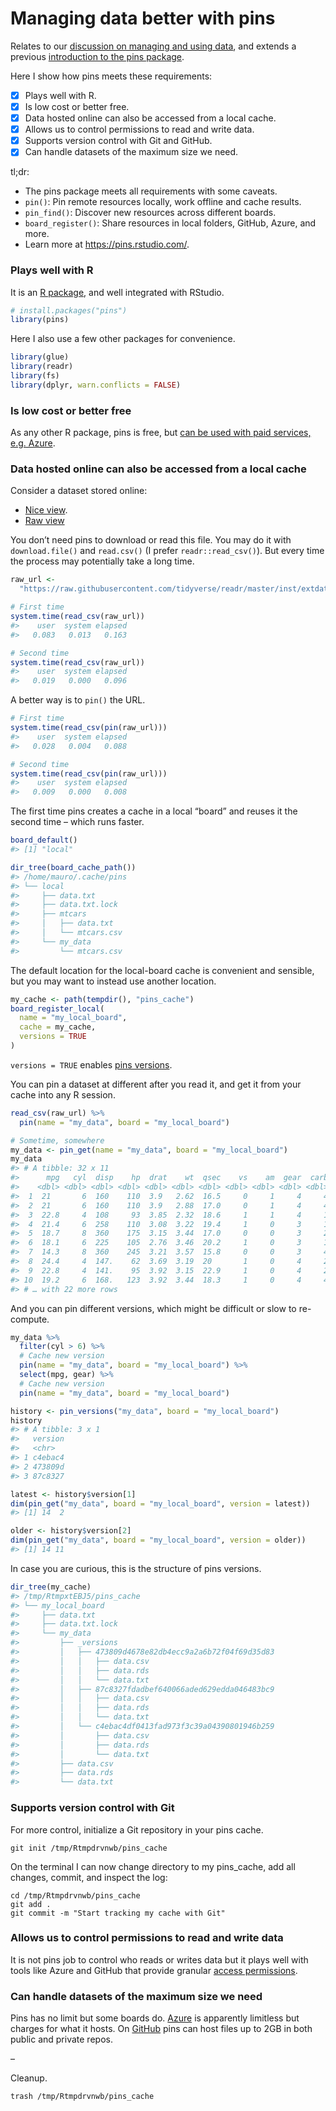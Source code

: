 
# Managing data better with pins

Relates to our [discussion on managing and using
data](https://github.com/2DegreesInvesting/ds-incubator/issues/35), and
extends a previous [introduction to the pins
package](https://github.com/2DegreesInvesting/ds-incubator/issues/38).

Here I show how pins meets these requirements:

  - [x] Plays well with R.
  - [x] Is low cost or better free.
  - [x] Data hosted online can also be accessed from a local cache.
  - [x] Allows us to control permissions to read and write data.
  - [x] Supports version control with Git and GitHub.
  - [x] Can handle datasets of the maximum size we need.

tl;dr:

  - The pins package meets all requirements with some caveats.
  - `pin()`: Pin remote resources locally, work offline and cache
    results.
  - `pin_find()`: Discover new resources across different boards.
  - `board_register()`: Share resources in local folders, GitHub, Azure,
    and more.
  - Learn more at <https://pins.rstudio.com/>.

### Plays well with R

It is an [R
package](https://cloud.r-project.org/web/packages/pins/index.html), and
well integrated with RStudio.

``` r
# install.packages("pins")
library(pins)
```

Here I also use a few other packages for convenience.

``` r
library(glue)
library(readr)
library(fs)
library(dplyr, warn.conflicts = FALSE)
```

### Is low cost or better free

As any other R package, pins is free, but [can be used with paid
services,
e.g. Azure](https://pins.rstudio.com/articles/boards-azure.html).

### Data hosted online can also be accessed from a local cache

Consider a dataset stored online:

  - [Nice
    view](https://github.com/tidyverse/readr/blob/master/inst/extdata/mtcars.csv).
  - [Raw
    view](https://raw.githubusercontent.com/tidyverse/readr/master/inst/extdata/mtcars.csv)

You don’t need pins to download or read this file. You may do it with
`download.file()` and `read.csv()` (I prefer `readr::read_csv()`). But
every time the process may potentially take a long time.

``` r
raw_url <- 
  "https://raw.githubusercontent.com/tidyverse/readr/master/inst/extdata/mtcars.csv"

# First time
system.time(read_csv(raw_url))
#>    user  system elapsed 
#>   0.083   0.013   0.163

# Second time
system.time(read_csv(raw_url))
#>    user  system elapsed 
#>   0.019   0.000   0.096
```

A better way is to `pin()` the URL.

``` r
# First time
system.time(read_csv(pin(raw_url)))
#>    user  system elapsed 
#>   0.028   0.004   0.088

# Second time
system.time(read_csv(pin(raw_url)))
#>    user  system elapsed 
#>   0.009   0.000   0.008
```

The first time pins creates a cache in a local “board” and reuses it the
second time – which runs faster.

``` r
board_default()
#> [1] "local"

dir_tree(board_cache_path())
#> /home/mauro/.cache/pins
#> └── local
#>     ├── data.txt
#>     ├── data.txt.lock
#>     ├── mtcars
#>     │   ├── data.txt
#>     │   └── mtcars.csv
#>     └── my_data
#>         └── mtcars.csv
```

The default location for the local-board cache is convenient and
sensible, but you may want to instead use another location.

``` r
my_cache <- path(tempdir(), "pins_cache")
board_register_local(
  name = "my_local_board", 
  cache = my_cache, 
  versions = TRUE
)
```

`versions = TRUE` enables [pins
versions](https://pins.rstudio.com/articles/advanced-versions.html).

You can pin a dataset at different after you read it, and get it from
your cache into any R session.

``` r
read_csv(raw_url) %>% 
  pin(name = "my_data", board = "my_local_board")

# Sometime, somewhere
my_data <- pin_get(name = "my_data", board = "my_local_board")
my_data
#> # A tibble: 32 x 11
#>      mpg   cyl  disp    hp  drat    wt  qsec    vs    am  gear  carb
#>    <dbl> <dbl> <dbl> <dbl> <dbl> <dbl> <dbl> <dbl> <dbl> <dbl> <dbl>
#>  1  21       6  160    110  3.9   2.62  16.5     0     1     4     4
#>  2  21       6  160    110  3.9   2.88  17.0     0     1     4     4
#>  3  22.8     4  108     93  3.85  2.32  18.6     1     1     4     1
#>  4  21.4     6  258    110  3.08  3.22  19.4     1     0     3     1
#>  5  18.7     8  360    175  3.15  3.44  17.0     0     0     3     2
#>  6  18.1     6  225    105  2.76  3.46  20.2     1     0     3     1
#>  7  14.3     8  360    245  3.21  3.57  15.8     0     0     3     4
#>  8  24.4     4  147.    62  3.69  3.19  20       1     0     4     2
#>  9  22.8     4  141.    95  3.92  3.15  22.9     1     0     4     2
#> 10  19.2     6  168.   123  3.92  3.44  18.3     1     0     4     4
#> # … with 22 more rows
```

And you can pin different versions, which might be difficult or slow to
re-compute.

``` r
my_data %>% 
  filter(cyl > 6) %>% 
  # Cache new version
  pin(name = "my_data", board = "my_local_board") %>%  
  select(mpg, gear) %>% 
  # Cache new version
  pin(name = "my_data", board = "my_local_board") 

history <- pin_versions("my_data", board = "my_local_board")
history
#> # A tibble: 3 x 1
#>   version
#>   <chr>  
#> 1 c4ebac4
#> 2 473809d
#> 3 87c8327

latest <- history$version[1]
dim(pin_get("my_data", board = "my_local_board", version = latest))
#> [1] 14  2

older <- history$version[2]
dim(pin_get("my_data", board = "my_local_board", version = older))
#> [1] 14 11
```

In case you are curious, this is the structure of pins versions.

``` r
dir_tree(my_cache)
#> /tmp/RtmpxtEBJ5/pins_cache
#> └── my_local_board
#>     ├── data.txt
#>     ├── data.txt.lock
#>     └── my_data
#>         ├── _versions
#>         │   ├── 473809d4678e82db4ecc9a2a6b72f04f69d35d83
#>         │   │   ├── data.csv
#>         │   │   ├── data.rds
#>         │   │   └── data.txt
#>         │   ├── 87c8327fdadbef640066aded629edda046483bc9
#>         │   │   ├── data.csv
#>         │   │   ├── data.rds
#>         │   │   └── data.txt
#>         │   └── c4ebac4df0413fad973f3c39a04390801946b259
#>         │       ├── data.csv
#>         │       ├── data.rds
#>         │       └── data.txt
#>         ├── data.csv
#>         ├── data.rds
#>         └── data.txt
```

### Supports version control with Git

For more control, initialize a Git repository in your pins cache.

``` /bin/bash
git init /tmp/Rtmpdrvnwb/pins_cache
```

On the terminal I can now change directory to my pins\_cache, add all
changes, commit, and inspect the log:

``` /bin/bash
cd /tmp/Rtmpdrvnwb/pins_cache
git add .
git commit -m "Start tracking my cache with Git"
```

### Allows us to control permissions to read and write data

It is not pins job to control who reads or writes data but it plays well
with tools like Azure and GitHub that provide granular [access
permissions](https://help.github.com/en/github/getting-started-with-github/access-permissions-on-github).

### Can handle datasets of the maximum size we need

Pins has no limit but some boards do.
[Azure](https://pins.rstudio.com/articles/boards-azure.html) is
apparently limitless but charges for what it hosts. On
[GitHub](https://pins.rstudio.com/articles/boards-github.html) pins can
host files up to 2GB in both public and private repos.

–

Cleanup.

``` /bin/bash
trash /tmp/Rtmpdrvnwb/pins_cache
```
